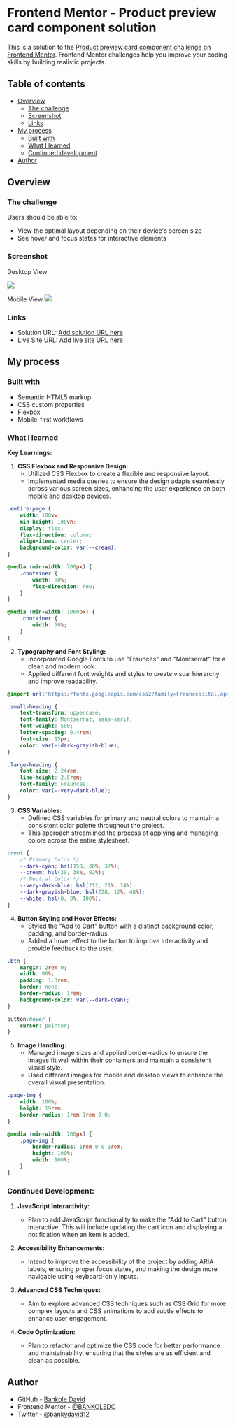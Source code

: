 # Frontend Mentor - Product preview card component solution

This is a solution to the [Product preview card component challenge on Frontend Mentor](https://www.frontendmentor.io/challenges/product-preview-card-component-GO7UmttRfa). Frontend Mentor challenges help you improve your coding skills by building realistic projects. 

## Table of contents

- [Overview](#overview)
  - [The challenge](#the-challenge)
  - [Screenshot](#screenshot)
  - [Links](#links)
- [My process](#my-process)
  - [Built with](#built-with)
  - [What I learned](#what-i-learned)
  - [Continued development](#continued-development)
- [Author](#author)



## Overview

### The challenge

Users should be able to:

- View the optimal layout depending on their device's screen size
- See hover and focus states for interactive elements

### Screenshot
Desktop View

![](./images/Screenshot%20(137).png)

Mobile View 
![](./images/Screenshot%20(138).png)


### Links

- Solution URL: [Add solution URL here](https://your-solution-url.com)
- Live Site URL: [Add live site URL here](https://your-live-site-url.com)

## My process

### Built with

- Semantic HTML5 markup
- CSS custom properties
- Flexbox
- Mobile-first workflows

### What I learned

**Key Learnings:**

1. **CSS Flexbox and Responsive Design:**
   - Utilized CSS Flexbox to create a flexible and responsive layout.
   - Implemented media queries to ensure the design adapts seamlessly across various screen sizes, enhancing the user experience on both mobile and desktop devices.

```css
.entire-page {
    width: 100vw;
    min-height: 100vh;
    display: flex;
    flex-direction: column;
    align-items: center;
    background-color: var(--cream);
}

@media (min-width: 700px) {
    .container {
        width: 80%;
        flex-direction: row;
    }
}

@media (min-width: 1060px) {
    .container {
        width: 50%;
    }
}
```

2. **Typography and Font Styling:**
   - Incorporated Google Fonts to use "Fraunces" and "Montserrat" for a clean and modern look.
   - Applied different font weights and styles to create visual hierarchy and improve readability.

```css
@import url('https://fonts.googleapis.com/css2?family=Fraunces:ital,opsz,wght@0,9..144,100..900;1,9..144,100..900&family=Montserrat:ital,wght@0,100..900;1,100..900&display=swap');

.small-heading {
    text-transform: uppercase;
    font-family: Montserrat, sans-serif;
    font-weight: 500;
    letter-spacing: 0.4rem;
    font-size: 15px;
    color: var(--dark-grayish-blue);
}

.large-heading {
    font-size: 2.24rem;
    line-height: 2.5rem;
    font-family: Fraunces;
    color: var(--very-dark-blue);
}
```

3. **CSS Variables:**
   - Defined CSS variables for primary and neutral colors to maintain a consistent color palette throughout the project.
   - This approach streamlined the process of applying and managing colors across the entire stylesheet.

```css
:root {
    /* Primary Color */
    --dark-cyan: hsl(158, 36%, 37%);
    --cream: hsl(30, 38%, 92%);
    /* Neutral Color */
    --very-dark-blue: hsl(212, 21%, 14%);
    --dark-grayish-blue: hsl(228, 12%, 48%);
    --white: hsl(0, 0%, 100%);
}
```

4. **Button Styling and Hover Effects:**
   - Styled the "Add to Cart" button with a distinct background color, padding, and border-radius.
   - Added a hover effect to the button to improve interactivity and provide feedback to the user.

```css
.btn {
    margin: 2rem 0;
    width: 90%;
    padding: 1.3rem;
    border: none;
    border-radius: 1rem;
    background-color: var(--dark-cyan);
}

button:hover {
    cursor: pointer;
}
```

5. **Image Handling:**
   - Managed image sizes and applied border-radius to ensure the images fit well within their containers and maintain a consistent visual style.
   - Used different images for mobile and desktop views to enhance the overall visual presentation.

```css
.page-img {
    width: 100%;
    height: 19rem;
    border-radius: 1rem 1rem 0 0;
}

@media (min-width: 700px) {
    .page-img {
        border-radius: 1rem 0 0 1rem;
        height: 100%;
        width: 100%;
    }
}
```

### Continued Development:

1. **JavaScript Interactivity:**
   - Plan to add JavaScript functionality to make the "Add to Cart" button interactive. This will include updating the cart icon and displaying a notification when an item is added.

2. **Accessibility Enhancements:**
   - Intend to improve the accessibility of the project by adding ARIA labels, ensuring proper focus states, and making the design more navigable using keyboard-only inputs.

3. **Advanced CSS Techniques:**
   - Aim to explore advanced CSS techniques such as CSS Grid for more complex layouts and CSS animations to add subtle effects to enhance user engagement.

4. **Code Optimization:**
   - Plan to refactor and optimize the CSS code for better performance and maintainability, ensuring that the styles are as efficient and clean as possible.


## Author

- GitHub - [Bankole David](https://github.com/BANKOLEDO)
- Frontend Mentor - [@BANKOLEDO](https://www.frontendmentor.io/profile/BANKOLEDO)
- Twitter - [@bankydavid12](https://www.twitter.com/bankydavid12)



